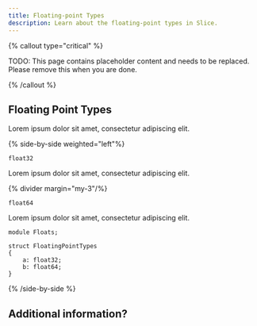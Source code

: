 ```yaml
---
title: Floating-point Types
description: Learn about the floating-point types in Slice.
---
```




{% callout type="critical" %}

TODO: This page contains placeholder content and needs to be replaced. Please remove this when you are done.

{% /callout %}

## Floating Point Types

Lorem ipsum dolor sit amet, consectetur adipiscing elit.

{% side-by-side weighted="left"%}

`float32`

Lorem ipsum dolor sit amet, consectetur adipiscing elit.

{% divider margin="my-3"/%}

`float64`

Lorem ipsum dolor sit amet, consectetur adipiscing elit.

```slice
module Floats;

struct FloatingPointTypes
{
    a: float32;
    b: float64;
}
```

{% /side-by-side %}

## Additional information?
